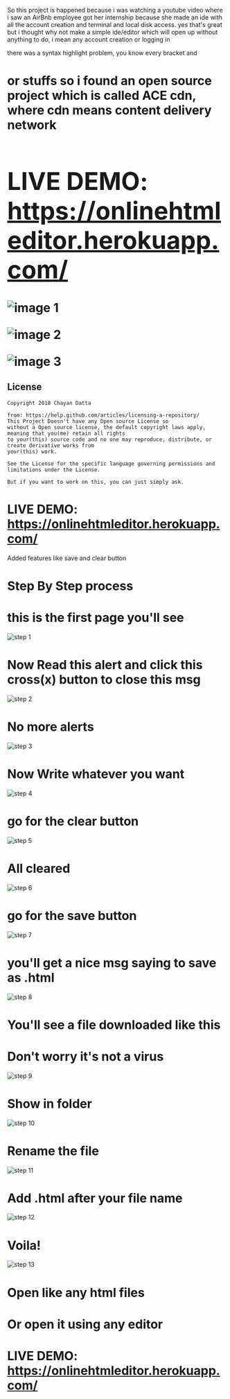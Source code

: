 So this project is happened because i was watching a youtube video where i saw an AirBnb employee got her internship because she made an ide with all the account creation and terminal and local disk access. 
yes that's great but i thought why not make a simple ide/editor which will open up without anything to do, 
i mean any account creation or logging in 


there was a syntax highlight problem, you know every bracket and <h1> or <a> stuffs 
    so i found an open source project 
which is called ACE cdn, where cdn means content delivery network
    
# LIVE DEMO: https://onlinehtmleditor.herokuapp.com/


![image 1](https://raw.githubusercontent.com/chayandatta/Online-Editor/master/screenshot%201.png)

![image 2](https://raw.githubusercontent.com/chayandatta/Online-Editor/master/screenshot%202.png)

![image 3](https://raw.githubusercontent.com/chayandatta/Online-Editor/master/screenshot%203.png)

## License

    Copyright 2018 Chayan Datta

    from: https://help.github.com/articles/licensing-a-repository/
    This Project Doesn't have any Open source License so
    without a Open source license, the default copyright laws apply, meaning that you(me) retain all rights 
    to your(this) source code and no one may reproduce, distribute, or create derivative works from 
    your(this) work.
    
    See the License for the specific language governing permissions and
    limitations under the License.

    But if you want to work on this, you can just simply ask.
    
# LIVE DEMO: https://onlinehtmleditor.herokuapp.com/

Added features like save and clear button

# Step By Step process

# this is the first page you'll see
![step 1](chrome_2018-11-05_10-26-15.png)
# Now Read this alert and click this cross(x) button to close this msg
![step 2](chrome_2018-11-05_10-26-26.png)
# No more alerts
![step 3](chrome_2018-11-05_10-26-39.png)
# Now Write whatever you want
![step 4](chrome_2018-11-05_10-27-12.png)
# go for the clear button
![step 5](chrome_2018-11-05_10-27-22.png)
# All cleared
![step 6](chrome_2018-11-05_10-26-39.png)
# go for the save button
![step 7](chrome_2018-11-05_10-28-13.png)
# you'll get a nice msg saying to save as .html
![step 8](chrome_2018-11-05_10-28-26.png)
# You'll see a file downloaded like this
# Don't worry it's not a virus
![step 9](chrome_2018-11-05_10-28-50.png)
# Show in folder
![step 10](2018-11-05_10-28-59.png)
# Rename the file
![step 11](2018-11-05_10-29-26.png)
# Add .html after your file name
![step 12](explorer_2018-11-05_10-29-47.png)
# Voila! 
![step 13](explorer_2018-11-05_10-29-57.png)
# Open like any html files
# Or open it using any editor

# LIVE DEMO: https://onlinehtmleditor.herokuapp.com/



